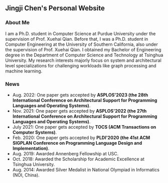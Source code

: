 ## Jingji Chen's Personal Website

### About Me

I am a Ph.D. student in Computer Science at Purdue University under the supervision of Prof. Xuehai Qian. Before that, I was a Ph.D. student in Computer Engineering at the University of Southern California, also under the supervision of Prof. Xuehai Qian. I obtained my Bachelor of Engineering degree in the Department of Computer Science and Technology at Tsinghua University. My research interests majorly focus on system and architectural level specializations for challenging workloads like graph processing and machine learning. 

### News 

* Aug. 2022: One paper gets accepted by **ASPLOS'2023 (the 28th International Conference on Architectural Support for Programming Languages and Operating Systems)**.
* Nov. 2021: One paper gets accepted by **ASPLOS'2022 (the 27th International Conference on Architectural Support for Programming Languages and Operating Systems)**.
* July 2021: One paper gets accepted by **TOCS (ACM Transactions on Computer Systems)**.
* Feb. 2020: One paper gets accepted by **PLDI'2020 (the 41st ACM SIGPLAN Conference on Programming Language Design and Implementation)**.
* Aug. 2019: Awarded Annenberg Fellowship at USC. 
* Oct. 2018: Awarded the Scholarship for Academic Excellence at Tsinghua University.
* Aug. 2014: Awarded Silver Medalist in National Olympiad in Informatics (NOI, China).

